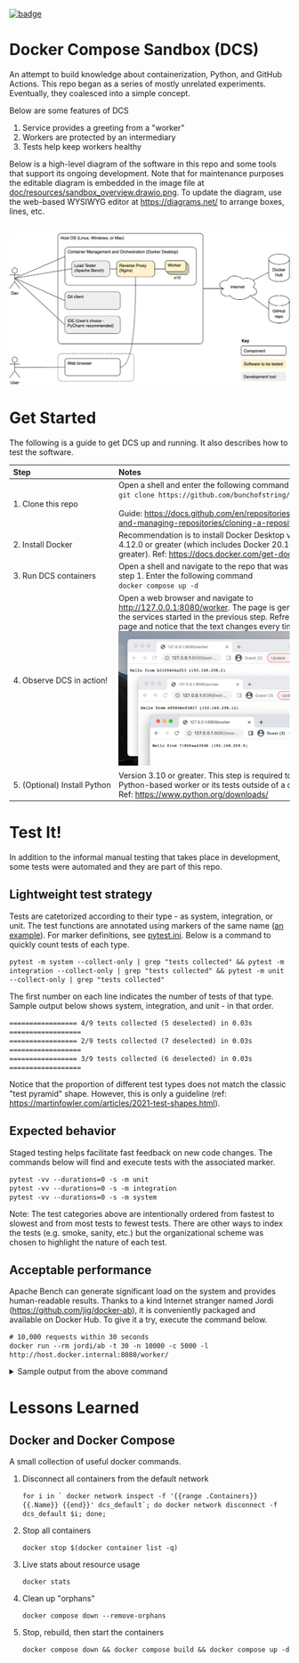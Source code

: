 [![badge](https://github.com/bunchofstring/dcs/actions/workflows/python-app.yml/badge.svg)](https://github.com/bunchofstring/dcs/actions/workflows/python-app.yml)
# Docker Compose Sandbox (DCS)
An attempt to build knowledge about containerization, Python, and GitHub Actions. This repo began as a series of mostly unrelated experiments. Eventually, they coalesced into a simple concept.

Below are some features of DCS
1. Service provides a greeting from a "worker"
1. Workers are protected by an intermediary
1. Tests help keep workers healthy

Below is a high-level diagram of the software in this repo and some tools that support its ongoing development. Note that for maintenance purposes the editable diagram is embedded in the image file at [doc/resources/sandbox_overview.drawio.png](doc/resources/sandbox_overview.drawio.png). To update the diagram, use the web-based WYSIWYG editor at https://diagrams.net/ to arrange boxes, lines, etc.

<br>
<img src="doc/resources/sandbox_overview.drawio.png" width=900>

# Get Started
The following is a guide to get DCS up and running. It also describes how to test the software.

| Step                                          | Notes                                                                                                                                                                                                                                                   |
|:----------------------------------------------|:--------------------------------------------------------------------------------------------------------------------------------------------------------------------------------------------------------------------------------------------------------|
| 1.&nbsp;Clone&nbsp;this&nbsp;repo             | Open a shell and enter the following command<br>`git clone https://github.com/bunchofstring/dcs.git`<br><br>Guide:&nbsp;https://docs.github.com/en/repositories/creating-and-managing-repositories/cloning-a-repository                                 |
| 2.&nbsp;Install&nbsp;Docker                   | Recommendation is to install Docker Desktop version 4.12.0 or greater (which includes Docker 20.10.17 or greater). Ref: https://docs.docker.com/get-docker/                                                                                             |
| 3.&nbsp;Run&nbsp;DCS&nbsp;containers          | Open a shell and navigate to the repo that was cloned in step 1. Enter the following command<br>`docker compose up -d`                                                                                                                                  |
| 4.&nbsp;Observe&nbsp;DCS&nbsp;in&nbsp;action! | Open a web browser and navigate to http://127.0.0.1:8080/worker. The page is generated by the services started in the previous step. Refresh the page and notice that the text changes every time.<br>![](doc/resources/hello_from_three_places.png)    |
| 5.&nbsp;(Optional)&nbsp;Install&nbsp;Python   | Version 3.10 or greater. This step is required to run the Python-based worker or its tests outside of a container. Ref: https://www.python.org/downloads/                                                                                               |

# Test It!
In addition to the informal manual testing that takes place in development, some tests were automated and they are part of this repo.

## Lightweight test strategy
Tests are catetorized according to their type - as system, integration, or unit. The test functions are annotated using markers of the same name ([an example](https://github.com/bunchofstring/dcs/blob/c6a24bd06a41855a336edbd6e96b99c2296bf35c/worker/source/test_sandbox.py#L30)). For marker definitions, see [pytest.ini](pytest.ini). Below is a command to quickly count tests of each type.
```shell
pytest -m system --collect-only | grep "tests collected" && pytest -m integration --collect-only | grep "tests collected" && pytest -m unit --collect-only | grep "tests collected"
```
The first number on each line indicates the number of tests of that type. Sample output below shows system, integration, and unit - in that order.
```shell
================= 4/9 tests collected (5 deselected) in 0.03s ==================
================= 2/9 tests collected (7 deselected) in 0.03s ==================
================= 3/9 tests collected (6 deselected) in 0.03s ==================
```

Notice that the proportion of different test types does not match the classic "test pyramid" shape. However, this is only a guideline (ref: https://martinfowler.com/articles/2021-test-shapes.html).

## Expected behavior
Staged testing helps facilitate fast feedback on new code changes. The commands below will find and execute tests with the associated marker.
```shell
pytest -vv --durations=0 -s -m unit
pytest -vv --durations=0 -s -m integration
pytest -vv --durations=0 -s -m system
```
Note: The test categories above are intentionally ordered from fastest to slowest and from most tests to fewest tests. There are other ways to index the tests (e.g. smoke, sanity, etc.) but the organizational scheme was chosen to highlight the nature of each test.
## Acceptable performance
Apache Bench can generate significant load on the system and provides human-readable results. Thanks to a kind Internet stranger named Jordi (https://github.com/jig/docker-ab), it is conveniently packaged and available on Docker Hub. To give it a try, execute the command below.
```shell
# 10,000 requests within 30 seconds
docker run --rm jordi/ab -t 30 -n 10000 -c 5000 -l http://host.docker.internal:8080/worker/
```
<details>
  <summary>Sample output from the above command</summary>
<br>
The following is from a MacBook Pro, 2015 model
<ul>
<li>2.2 GHz Quad-Core Intel Core i7</li>
<li>16 GB 1600 MHz DDR3</li>
<li>macOS Monterey</li>
</ul>

```shell
Benchmarking host.docker.internal (be patient)
Completed 1000 requests
Completed 2000 requests
Completed 3000 requests
Completed 4000 requests
Completed 5000 requests
Completed 6000 requests
Completed 7000 requests
Completed 8000 requests
Completed 9000 requests
Completed 10000 requests
Finished 10000 requests


Server Software:        nginx/1.23.1
Server Hostname:        host.docker.internal
Server Port:            8080

Document Path:          /worker/
Document Length:        Variable

Concurrency Level:      5000
Time taken for tests:   23.331 seconds
Complete requests:      10000
Failed requests:        0
Total transferred:      1361999 bytes
HTML transferred:       391999 bytes
Requests per second:    428.61 [#/sec] (mean)
Time per request:       11665.651 [ms] (mean)
Time per request:       2.333 [ms] (mean, across all concurrent requests)
Transfer rate:          57.01 [Kbytes/sec] received

Connection Times (ms)
              min  mean[+/-sd] median   max
Connect:        1  918 1331.2    454    7704
Processing:   117 1407 2200.5    568   23022
Waiting:        5 1383 2201.4    542   23021
Total:        286 2324 2589.7   1161   23272

Percentage of the requests served within a certain time (ms)
  50%   1161
  66%   1983
  75%   2402
  80%   2966
  90%   5277
  95%   8056
  98%  10505
  99%  13349
 100%  23272 (longest request)
```
</details>

# Lessons Learned

## Docker and Docker Compose
A small collection of useful docker commands.
1. Disconnect all containers from the default network
   ```shell
   for i in ` docker network inspect -f '{{range .Containers}}{{.Name}} {{end}}' dcs_default`; do docker network disconnect -f dcs_default $i; done;
   ```
1. Stop all containers
   ```shell
   docker stop $(docker container list -q)
   ```
1. Live stats about resource usage
   ```shell
   docker stats
   ```
1. Clean up "orphans"
   ```shell
   docker compose down --remove-orphans
   ```
1. Stop, rebuild, then start the containers
   ```shell
   docker compose down && docker compose build && docker compose up -d
   ```
